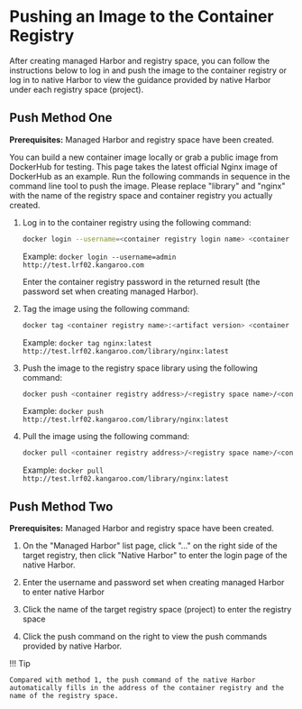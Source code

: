 # Pushing an Image to the Container Registry

After creating managed Harbor and registry space, you can follow the instructions below to log in and push the image to the container registry or log in to native Harbor to view the guidance provided by native Harbor under each registry space (project).

## Push Method One

**Prerequisites:** Managed Harbor and registry space have been created.

You can build a new container image locally or grab a public image from DockerHub for testing. This page takes the latest official Nginx image of DockerHub as an example. Run the following commands in sequence in the command line tool to push the image. Please replace "library" and "nginx" with the name of the registry space and container registry you actually created.

1. Log in to the container registry using the following command:

    ```bash
    docker login --username=<container registry login name> <container registry address>
    ```

    Example: `docker login --username=admin http://test.lrf02.kangaroo.com`

    Enter the container registry password in the returned result (the password set when creating managed Harbor).

2. Tag the image using the following command:

    ```bash
    docker tag <container registry name>:<artifact version> <container registry address>/<registry space name>/<container registry name>:<artifact version>
    ```

    Example: `docker tag nginx:latest http://test.lrf02.kangaroo.com/library/nginx:latest`

3. Push the image to the registry space library using the following command:

    ```bash
    docker push <container registry address>/<registry space name>/<container registry name>:<artifact version>
    ```

    Example: `docker push http://test.lrf02.kangaroo.com/library/nginx:latest`

4. Pull the image using the following command:

    ```bash
    docker pull <container registry address>/<registry space name>/<container registry name>:<artifact version>
    ```

    Example: `docker pull http://test.lrf02.kangaroo.com/library/nginx:latest`

## Push Method Two

**Prerequisites:** Managed Harbor and registry space have been created.

1. On the "Managed Harbor" list page, click "..." on the right side of the target registry, then click "Native Harbor" to enter the login page of the native Harbor.

2. Enter the username and password set when creating managed Harbor to enter native Harbor

3. Click the name of the target registry space (project) to enter the registry space

4. Click the push command on the right to view the push commands provided by native Harbor.

!!! Tip

    Compared with method 1, the push command of the native Harbor automatically fills in the address of the container registry and the name of the registry space.
